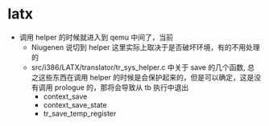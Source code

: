 # latx

- 调用 helper 的时候就进入到 qemu 中间了，当前
  - Niugenen 说切到 helper 这里实际上取决于是否破坏环境，有的不用处理的
  - src/i386/LATX/translator/tr_sys_helper.c 中关于 save 的几个函数, 总之这些东西在调用 helper 的时候是会保护起来的，但是可以确定，这是没有调用 prologue 的，那将会导致从 tb 执行中退出
      - context_save
      - context_save_state
      - tr_save_temp_register

